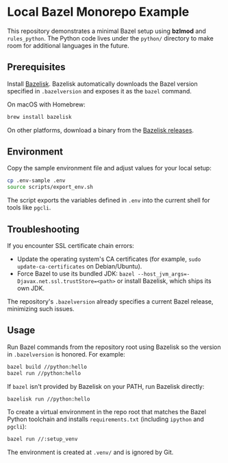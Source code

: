 # Local Bazel Monorepo Example

This repository demonstrates a minimal Bazel setup using **bzlmod** and
`rules_python`.  The Python code lives under the `python/` directory to make room
for additional languages in the future.

## Prerequisites

Install [Bazelisk](https://github.com/bazelbuild/bazelisk). Bazelisk automatically
downloads the Bazel version specified in `.bazelversion` and exposes it as the `bazel`
command.

On macOS with Homebrew:

```bash
brew install bazelisk
```

On other platforms, download a binary from the [Bazelisk releases](https://github.com/bazelbuild/bazelisk/releases).

## Environment

Copy the sample environment file and adjust values for your local setup:

```bash
cp .env-sample .env
source scripts/export_env.sh
```

The script exports the variables defined in `.env` into the current shell for
tools like `pgcli`.

## Troubleshooting

If you encounter SSL certificate chain errors:

* Update the operating system's CA certificates (for example, `sudo update-ca-certificates` on Debian/Ubuntu).
* Force Bazel to use its bundled JDK: `bazel --host_jvm_args=-Djavax.net.ssl.trustStore=<path>` or install Bazelisk, which ships its own JDK.

The repository's `.bazelversion` already specifies a current Bazel release, minimizing such issues.

## Usage

Run Bazel commands from the repository root using Bazelisk so the version in
`.bazelversion` is honored. For example:

```bash
bazel build //python:hello
bazel run //python:hello
```

If `bazel` isn't provided by Bazelisk on your PATH, run Bazelisk directly:

```bash
bazelisk run //python:hello
```

To create a virtual environment in the repo root that matches the Bazel Python
toolchain and installs `requirements.txt` (including `ipython` and `pgcli`):

```bash
bazel run //:setup_venv
```

The environment is created at `.venv/` and is ignored by Git.
